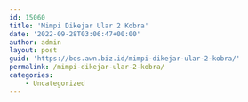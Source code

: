 ```yaml
---
id: 15060
title: 'Mimpi Dikejar Ular 2 Kobra'
date: '2022-09-28T03:06:47+00:00'
author: admin
layout: post
guid: 'https://bos.awn.biz.id/mimpi-dikejar-ular-2-kobra/'
permalink: /mimpi-dikejar-ular-2-kobra/
categories:
    - Uncategorized
---
```


